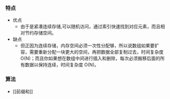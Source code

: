 ### 特点

- 优点
	- 由于是紧凑连续存储,可以随机访问，通过索引快速找到对应元素，而且相对节约存储空间。
- 缺点
	- 但正因为连续存储，内存空间必须一次性分配够，所以说数组如果要扩容，需要重新分配一块更大的空间，再把数据全部复制过去，时间复杂度 O(N)；而且你如果想在数组中间进行插入和删除，每次必须搬移后面的所有数据以保持连续，时间复杂度 O(N)。

### 算法

- [[前缀和]]